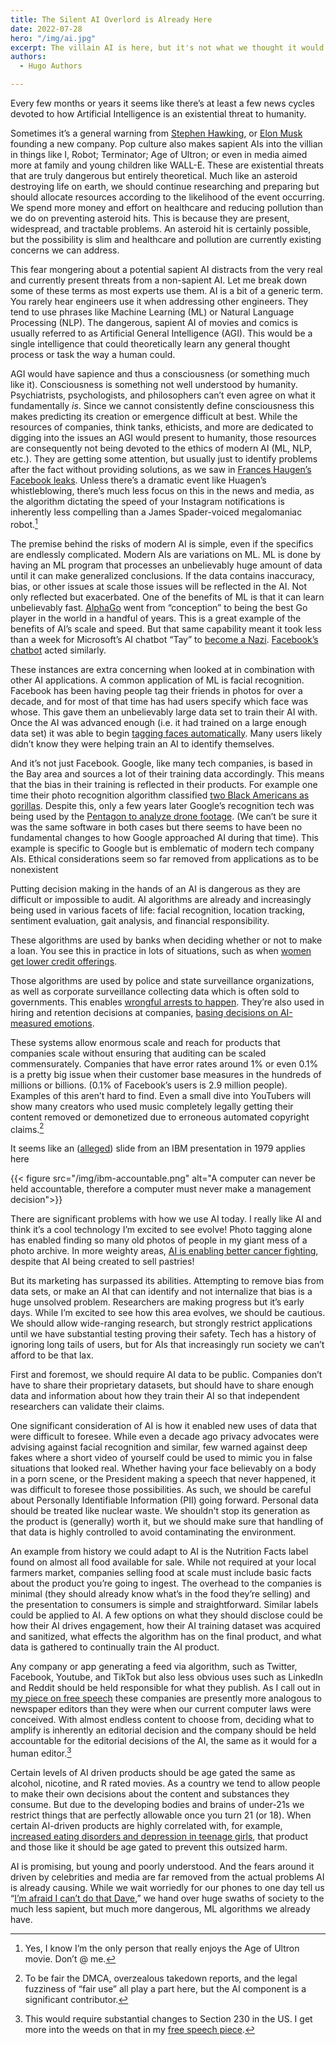 ```yaml
---
title: The Silent AI Overlord is Already Here
date: 2022-07-28
hero: "/img/ai.jpg"
excerpt: The villain AI is here, but it's not what we thought it would be.
authors:
  - Hugo Authors

---
```



Every few months or years it seems like there’s at least a few news cycles devoted to how Artificial Intelligence is an existential threat to humanity.

Sometimes it’s a general warning from [Stephen Hawking](https://www.bbc.com/news/technology-30290540), or [Elon Musk](https://www.theguardian.com/technology/2014/oct/27/elon-musk-artificial-intelligence-ai-biggest-existential-threat) founding a new company. Pop culture also makes sapient AIs into the villian in things like I, Robot; Terminator; Age of Ultron; or even in media aimed more at family and young children like WALL-E. These are existential threats that are truly dangerous but entirely theoretical. Much like an asteroid destroying life on earth, we should continue researching and preparing but should allocate resources according to the likelihood of the event occurring. We spend more money and effort on healthcare and reducing pollution than we do on preventing asteroid hits. This is because they are present, widespread, and tractable problems. An asteroid hit is certainly possible, but the possibility is slim and healthcare and pollution are currently existing concerns we can address.

This fear mongering about a potential sapient AI distracts from the very real and currently present threats from a non-sapient AI. Let me break down some of these terms as most experts use them. AI is a bit of a generic term. You rarely hear engineers use it when addressing other engineers. They tend to use phrases like Machine Learning (ML) or Natural Language Processing (NLP). The dangerous, sapient AI of movies and comics is usually referred to as Artificial General Intelligence (AGI). This would be a single intelligence that could theoretically learn any general thought process or task the way a human could.

AGI would have sapience and thus a consciousness (or something much like it). Consciousness is something not well understood by humanity. Psychiatrists, psychologists, and philosophers can’t even agree on what it fundamentally *is*. Since we cannot consistently define consciousness this makes predicting its creation or emergence difficult at best. While the resources of companies, think tanks, ethicists, and more are dedicated to digging into the issues an AGI would present to humanity, those resources are consequently not being devoted to the ethics of modern AI (ML, NLP, etc.). They are getting some attention, but usually just to identify problems after the fact without providing solutions, as we saw in [Frances Haugen’s Facebook leaks](https://en.wikipedia.org/wiki/2021_Facebook_leak). Unless there’s a dramatic event like Huagen’s whistleblowing, there’s much less focus on this in the news and media, as the algorithm dictating the speed of your Instagram notifications is inherently less compelling than a James Spader-voiced megalomaniac robot.[^1]

[^1]: Yes, I know I’m the only person that really enjoys the Age of Ultron movie. Don’t @ me.


The premise behind the risks of modern AI is simple, even if the specifics are endlessly complicated. Modern AIs are variations on ML. ML is done by having an ML program that processes an unbelievably huge amount of data until it can make generalized conclusions. If the data contains inaccuracy, bias, or other issues at scale those issues will be reflected in the AI. Not only reflected but exacerbated. One of the benefits of ML is that it can learn unbelievably  fast. [AlphaGo](https://www.deepmind.com/research/highlighted-research/alphago) went from “conception” to being the best Go player in the world in a handful of years. This is a great example of the benefits of AI’s scale and speed. But that same capability meant it took less than a week for Microsoft’s AI chatbot “Tay” to [become a Nazi](https://www.cbsnews.com/news/microsoft-shuts-down-ai-chatbot-after-it-turned-into-racist-nazi/). [Facebook’s chatbot](https://www.bloomberg.com/news/articles/2022-08-08/meta-s-ai-chatbot-repeats-election-and-anti-semitic-conspiracies) acted similarly.

These instances are extra concerning when looked at in combination with other AI applications. A common application of ML is facial recognition. Facebook has been having people tag their friends in photos for over a decade, and for most of that time has had users specify which face was whose. This gave them an unbelievably large data set to train their AI with. Once the AI was advanced enough (i.e. it had trained on a large enough data set) it was able to begin [tagging faces automatically](https://web.archive.org/web/20130714070457/https://blog.facebook.com/blog.php?post=46714588713). Many users likely didn’t know they were helping train an AI to identify themselves.

And it’s not just Facebook. Google, like many tech companies, is based in the Bay area and sources a lot of their training data accordingly. This means that the bias in their training is reflected in their products. For example one time their photo recognition algorithm classified [two Black Americans as gorillas](https://finance.yahoo.com/news/google-photos-mislabels-two-black-americans-as-122793782784.html). Despite this, only a few years later Google’s recognition tech was being used by the [Pentagon to analyze drone footage](https://www.bbc.com/news/technology-43316667). (We can’t be sure it was the same software in both cases but there seems to have been no fundamental changes to how Google approached AI during that time). This example is specific to Google but is emblematic of modern tech company AIs. Ethical considerations seem so far removed from applications as to be nonexistent

Putting decision making in the hands of an AI is dangerous as they are difficult or impossible to audit. AI algorithms are already and increasingly being used in various facets of life: facial recognition, location tracking, sentiment evaluation, gait analysis, and financial responsibility. 

These algorithms are used by banks when deciding whether or not to make a loan. You see this in practice in lots of situations, such as when [women get lower credit offerings](https://www.cnn.com/2019/11/12/business/apple-card-gender-bias/index.html).

Those algorithms are used by police and state surveillance organizations, as well as corporate surveillance collecting data which is often sold to governments. This enables [wrongful arrests to happen](https://www.washingtonpost.com/opinions/2020/06/24/i-was-wrongfully-arrested-because-facial-recognition-why-are-police-allowed-use-this-technology/). They’re also used in hiring and retention decisions at companies, [basing decisions on AI-measured emotions](https://www.inc.com/minda-zetlin/ai-is-now-analyzing-candidates-facial-expressions-during-video-job-interviews.html). 

These systems allow enormous scale and reach for products that companies scale without ensuring that auditing can be scaled commensurately. Companies that have error rates around 1% or even 0.1% is a pretty big issue when their customer base measures in the hundreds of millions or billions. (0.1% of Facebook’s users is 2.9 million people). Examples of this aren’t hard to find. Even a small dive into YouTubers will show many creators who used music completely legally getting their content removed or demonetized due to erroneous automated copyright claims.[^2]

[^2]: To be fair the DMCA, overzealous takedown reports, and the legal fuzziness of “fair use” all play a part here, but the AI component is a significant contributor.

It seems like an ([alleged](https://twitter.com/bumblebike/status/832394003492564993?s=20)) slide from an IBM presentation in 1979 applies here

{{< figure src="/img/ibm-accountable.png" alt="A computer can never be held accountable, therefore a computer must never make a management decision">}}

There are significant problems with how we use AI today. I really like AI and think it’s a cool technology I’m excited to see evolve! Photo tagging alone has enabled finding so many old photos of people in my giant mess of a photo archive. In more weighty areas, [AI is enabling better cancer fighting](https://www.newyorker.com/tech/annals-of-technology/the-pastry-ai-that-learned-to-fight-cancer), despite that AI being created to sell pastries!

But its marketing has surpassed its abilities. Attempting to remove bias from data sets, or make an AI that can identify and not internalize that bias is a huge unsolved problem. Researchers are making progress but it’s early days. While I’m excited to see how this area evolves, we should be cautious. We should allow wide-ranging research, but strongly restrict applications until we have substantial testing proving their safety. Tech has a history of ignoring long tails of users, but for AIs that increasingly run society we can’t afford to be that lax.

First and foremost, we should require AI data to be public. Companies don’t have to share their proprietary datasets, but should have to share enough data and information about how they train their AI so that independent researchers can validate their claims.

One significant consideration of AI is how it enabled new uses of data that were difficult to foresee. While even a decade ago privacy advocates were advising against facial recognition and similar, few warned against deep fakes where a short video of yourself could be used to mimic you in false situations that looked real. Whether having your face believably on a body in a porn scene, or the President making a speech that never happened, it was difficult to foresee those possibilities. As such, we should be careful about Personally Identifiable Information (PII) going forward. Personal data should be treated like nuclear waste. We shouldn't stop its generation as the product is (generally) worth it, but we should make sure that handling of that data is highly controlled to avoid contaminating the environment.

An example from history we could adapt to AI is the Nutrition Facts label found on almost all food available for sale. While not required at your local farmers market, companies selling food at scale must include basic facts about the product you’re going to ingest. The overhead to the companies is minimal (they should already know what’s in the food they’re selling) and the presentation to consumers is simple and straightforward. Similar labels could be applied to AI. A few options on what they should disclose could be how their AI drives engagement, how their AI training dataset was acquired and sanitized, what effects the algorithm has on the final product, and what data is gathered to continually train the AI product.

Any company or app generating a feed via algorithm, such as Twitter, Facebook, Youtube, and TikTok but also less obvious uses such as LinkedIn and Reddit should be held responsible for what they publish. As I call out in [my piece on free speech](/2022/07/06/free-speech-and-antitrust/) these companies are presently more analogous to newspaper editors than they were when our current computer laws were conceived. With almost endless content to choose from, deciding what to amplify is inherently an editorial decision and the company should be held accountable for the editorial decisions of the AI, the same as it would for a human editor.[^3]

[^3]: This would require substantial changes to Section 230 in the US. I get more into the weeds on that in my [free speech piece](/2022/07/06/free-speech-and-antitrust/). 

Certain levels of AI driven products should be age gated the same as alcohol, nicotine, and R rated movies. As a country we tend to allow people to make their own decisions about the content and substances they consume. But due to the developing bodies and brains of under-21s we restrict things that are perfectly allowable once you turn 21 (or 18). When certain AI-driven products are highly correlated with, for example, [increased eating disorders and depression in teenage girls](https://abc13.com/instagram-causes-eating-disorders-depression-in-young-girls-new-l/12074932/), that product and those like it should be age gated to prevent this outsized harm.

AI is promising, but young and poorly understood. And the fears around it driven by celebrities and media are far removed from the actual problems AI is already causing. While we wait worriedly for our phones to one day tell us “[I’m afraid I can’t do that Dave](https://www.youtube.com/watch?v=Mme2Aya_6Bc),” we hand over huge swaths of society to the much less sapient, but much more dangerous, ML algorithms we already have.
